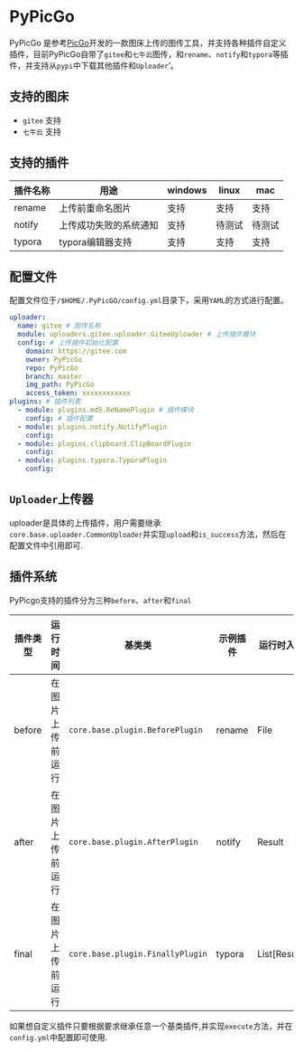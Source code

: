 # PyPicGo

PyPicGo 是参考[PicGo](https://github.com/PicGo/PicGo-Core)开发的一款图床上传的图传工具，并支持各种插件自定义插件，目前PyPicGo自带了`gitee`和`七牛云`图传，和`rename`、`notify`和`typora`等插件，并支持从`pypi`中下载其他插件和`Uploader`’。


## 支持的图床

- `gitee` 支持
- `七牛云` 支持

## 支持的插件

|插件名称|用途|windows|linux|mac|
|--|--|--|--|--|
|rename|上传前重命名图片|支持|支持|支持|
|notify|上传成功失败的系统通知|支持|待测试|待测试|
|typora|typora编辑器支持|支持|支持|支持|

## 配置文件

配置文件位于`/$HOME/.PyPicGO/config.yml`目录下，采用`YAML`的方式进行配置。

```yaml
uploader:
  name: gitee # 图传名称
  module: uploaders.gitee.uploader.GiteeUploader # 上传插件模块
  config: # 上传插件初始化配置
    domain: https://gitee.com
    owner: PyPicGo
    repo: PyPicGo
    branch: master
    img_path: PyPicGo
    access_token: xxxxxxxxxxxx
plugins: # 插件列表
  - module: plugins.md5.ReNamePlugin # 插件模块
    config: # 插件配置
  - module: plugins.notify.NotifyPlugin
    config:
  - module: plugins.clipboard.ClipBoardPlugin
    config:
  - module: plugins.typora.TyporaPlugin
    config:
```

## `Uploader`上传器

uploader是具体的上传插件，用户需要继承`core.base.uploader.CommonUploader`并实现`upload`和`is_success`方法，然后在配置文件中引用即可.

## 插件系统

PyPicgo支持的插件分为三种`before`、`after`和`final`

|插件类型|运行时间|基类类|示例插件|运行时入参|
|--|--|--|--|--|
|before|在图片上传前运行|`core.base.plugin.BeforePlugin`|rename|File|
|after|在图片上传前运行|`core.base.plugin.AfterPlugin`|notify|Result|
|final|在图片上传前运行|`core.base.plugin.FinallyPlugin`|typora|List[Result]|

如果想自定义插件只要根据要求继承任意一个基类插件,并实现`execute`方法，并在`config.yml`中配置即可使用.